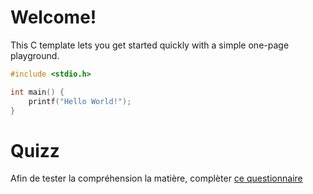# Welcome!

This C template lets you get started quickly with a simple one-page playground.

```C runnable
#include <stdio.h>

int main() {
	printf("Hello World!");
}

```

# Quizz

Afin de tester la compréhension la matière, complèter [ce questionnaire](https://goo.gl/forms/C3WkjJmB18vOww2C3)
